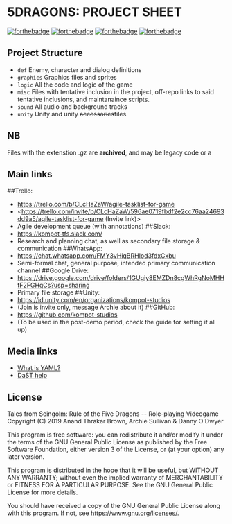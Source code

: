 5DRAGONS: PROJECT SHEET
=======================

[![forthebadge](https://forthebadge.com/images/badges/built-with-swag.svg)](https://forthebadge.com)
[![forthebadge](https://forthebadge.com/images/badges/made-with-c-sharp.svg)](https://forthebadge.com) [![forthebadge](https://forthebadge.com/images/badges/made-with-python.svg)](https://forthebadge.com)
[![forthebadge](https://forthebadge.com/images/badges/60-percent-of-the-time-works-every-time.svg)](https://forthebadge.com)


Project Structure
-----------------
- `def` Enemy, character and dialog definitions
- `graphics` Graphics files and sprites
- `logic` All the code and logic of the game
- `misc` Files with tentative inclusion in the project, off-repo links to said tentative inclusions, and maintanaince scripts.
- `sound` All audio and background tracks
- `unity` Unity and unity ~~accessories~~files.

NB
--
Files with the extenstion .gz are **archived**, and may be legacy code or a

Main links
----------

##Trello:
- <https://trello.com/b/CLcHaZaW/agile-tasklist-for-game>
- <https://trello.com/invite/b/CLcHaZaW/596ae0719fbdf2e2cc76aa24693dd9a5/agile-tasklist-for-game (Invite link)>
- Agile development queue (with annotations)
##Slack:
- <https://kompot-tfs.slack.com/>
- Research and planning chat, as well as secondary file storage & communication
##WhatsApp:
- <https://chat.whatsapp.com/FMY3vHiqBRHIod3fdxCxbu>
- Semi-formal chat, general purpose, intended primary communication channel
##Google Drive:
- <https://drive.google.com/drive/folders/1GUgiy8EMZDn8cgWhRgNoMHHtF2FGHqCs?usp=sharing>
- Primary file storage
##Unity:
- <https://id.unity.com/en/organizations/kompot-studios>
- (Join is invite only, message Archie about it)
##GitHub:
- <https://github.com/kompot-studios>
- (To be used in the post-demo period, check the guide for setting it all up)


Media links
-----------
- [What is YAML?](https://en.wikipedia.org/wiki/YAML)
- [DaST help](http://atlasjan.sdf.org/dl/dast-doc/dast.html)


License
-------

Tales from Seingolm: Rule of the Five Dragons -- Role-playing Videogame
Copyright (C) 2019  Anand Thrakar Brown, Archie Sullivan & Danny O'Dwyer

This program is free software: you can redistribute it and/or modify
it under the terms of the GNU General Public License as published by
the Free Software Foundation, either version 3 of the License, or
(at your option) any later version.

This program is distributed in the hope that it will be useful,
but WITHOUT ANY WARRANTY; without even the implied warranty of
MERCHANTABILITY or FITNESS FOR A PARTICULAR PURPOSE.  See the
GNU General Public License for more details.

You should have received a copy of the GNU General Public License
along with this program.  If not, see <https://www.gnu.org/licenses/>.
